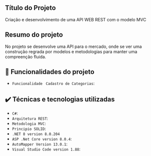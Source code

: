 ## Título do Projeto
Criação e desenvolvimento de uma API WEB REST com o modelo MVC

## Resumo do projeto
No projeto se desenvolve uma API para o mercado, onde se ver uma construção regrada por modelos e metodologias para manter uma compreenção fluida. 

## 🔨 Funcionalidades do projeto

- `Funcionalidade ` `Cadastro de Categorias`: 

## ✔️ Técnicas e tecnologias utilizadas

- ``C#``:
- ``Arquitetura REST``:
- ``Metodologia MVC``:
- ``Principio SOLID``:
- ``.NET 8 version 8.0.204``
- ``ASP .Net Core version 8.0.4``:
- ``AutoMapper Version 13.0.1``:
- ``Visual Studio Code version 1.88``:

